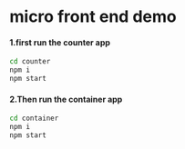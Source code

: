 # micro front end demo
#### 1.first run the counter app
 ```sh
cd counter
npm i
npm start
```

#### 2.Then run the container app
 ```sh
cd container
npm i
npm start
```

